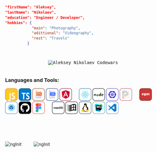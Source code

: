 <div align="left">
    
```json
"firstName": "Aleksey",
"lastName": "Nikolaev",
"education": "Engineer / Developer",
"hobbies": {
            "main": "Photography",
            "adittional": "Videography",
            "rest": "Travels"
          }
```
    
</div>

<div align="center">
    
<br>
<p>
    <kbd><img height="34" src="https://www.codewars.com/users/Aleksey_Nikolaev/badges/large?theme=light" alt="Aleksey Nikolaev Codewars"></kbd>
</p>
</div>
<h1></h1>
<h3>Languages and Tools:</h3>
<p>
    <img src="/ICONS/JS_R.svg" alt="JavaScript" width="40" height="40"/>
    <img src="/ICONS/TS_R.svg" alt="TypeScript" width="40" height="40"/>
    <img src="/ICONS/HTML_R.svg" alt="HTML" width="40" height="40"/>
    <img src="/ICONS/CSS_R.svg" alt="CSS" width="40" height="40"/>
    <img src="/ICONS/Angular_R.svg" alt="Angular" width="40" height="40"/>
    &#160;&#160;&#160;&#160;
    <img src="/ICONS/React_R.svg" alt="React" width="40" height="40"/>
    <img src="/ICONS/NodeJS_R.svg" alt="Node.js" width="40" height="40" />
    <img src="/ICONS/ESLint_R.svg" alt="ESLint" width="40" height="40" />
    <img src="/ICONS/Prettier_R.svg" alt="Prettier" width="40" height="40" />
    &#160;&#160;&#160;&#160;
    <img src="/ICONS/NPM_R.svg" alt="NPM" width="40" height="40" />
    <img src="/ICONS/Webpack_R.svg" alt="Webpack" width="40" height="40"/>
    <img src="/ICONS/GitHub_R.svg" alt="GitHub" width="40" height="40"/>
    <img src="/ICONS/Figma_R.svg" alt="Figma" width="40" height="40"/>
    &#160;&#160;&#160;&#160;
    <img src="/ICONS/MacOS_R.svg" alt="MacOS" width="40" height="40" />
    <img src="/ICONS/Windows_R.svg" alt="Windows" width="40" height="40" />
    <img src="/ICONS/Linux_R.svg" alt="Linux" width="40" height="40" />
    <img src="/ICONS/WebStorm_R.svg" alt="WebStorm" width="40" height="40" />
    <img src="/ICONS/VSCode_R.svg" alt="VSCode" width="40" height="40" />
    
</p>
<h1></h1>
<br><br>
<p align="left">
    <img width="335" src="https://github-readme-stats.vercel.app/api/top-langs?username=ngInit&show_icons=true&locale=en&layout=compact" alt="ngInit"/>
    &#160;&#160;&#160;&#160;&#160;&#160;&#160;&#160;
    <img width="470" src="https://github-readme-streak-stats.herokuapp.com/?user=ngInit&" alt="ngInit"/>
</p>
<br>


